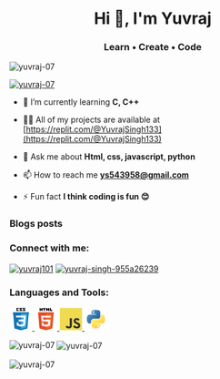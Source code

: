<h1 align="center">Hi 👋, I'm Yuvraj</h1>

<h3 align="center">Learn • Create • Code</h3>

<p align="left"> <img src="https://komarev.com/ghpvc/?username=yuvraj-07&label=Profile%20views&color=0e75b6&style=flat" alt="yuvraj-07" /> </p>

<p align="left"> <a href="https://github.com/ryo-ma/github-profile-trophy"><img src="https://github-profile-trophy.vercel.app/?username=yuvraj-07" alt="yuvraj-07" /></a> </p>

- 🌱 I’m currently learning **C, C++**

- 👨‍💻 All of my projects are available at [https://replit.com/@YuvrajSingh133](https://replit.com/@YuvrajSingh133)

- 💬 Ask me about **Html, css, javascript, python**

- 📫 How to reach me **ys543958@gmail.com**

- ⚡ Fun fact **I think coding is fun 😊**

### Blogs posts
<!-- BLOG-POST-LIST:START -->
<!-- BLOG-POST-LIST:END -->

<h3 align="left">Connect with me:</h3>
<p align="left">
<a href="https://dev.to/yuvraj101" target="blank"><img align="center" src="https://raw.githubusercontent.com/rahuldkjain/github-profile-readme-generator/master/src/images/icons/Social/devto.svg" alt="yuvraj101" height="30" width="40" /></a>
<a href="https://linkedin.com/in/yuvraj-singh-955a26239" target="blank"><img align="center" src="https://raw.githubusercontent.com/rahuldkjain/github-profile-readme-generator/master/src/images/icons/Social/linked-in-alt.svg" alt="yuvraj-singh-955a26239" height="30" width="40" /></a>
</p>

<h3 align="left">Languages and Tools:</h3>
<p align="left"> <a href="https://www.w3schools.com/css/" target="_blank" rel="noreferrer"> <img src="https://raw.githubusercontent.com/devicons/devicon/master/icons/css3/css3-original-wordmark.svg" alt="css3" width="40" height="40"/> </a> <a href="https://www.w3.org/html/" target="_blank" rel="noreferrer"> <img src="https://raw.githubusercontent.com/devicons/devicon/master/icons/html5/html5-original-wordmark.svg" alt="html5" width="40" height="40"/> </a> <a href="https://developer.mozilla.org/en-US/docs/Web/JavaScript" target="_blank" rel="noreferrer"> <img src="https://raw.githubusercontent.com/devicons/devicon/master/icons/javascript/javascript-original.svg" alt="javascript" width="40" height="40"/> </a> <a href="https://www.python.org" target="_blank" rel="noreferrer"> <img src="https://raw.githubusercontent.com/devicons/devicon/master/icons/python/python-original.svg" alt="python" width="40" height="40"/> </a> </p>

<p><img align="left" src="https://github-readme-stats.vercel.app/api/top-langs?username=yuvraj-07&show_icons=true&locale=en&layout=compact" alt="yuvraj-07" /></p>

<p>&nbsp;<img align="center" src="https://github-readme-stats.vercel.app/api?username=yuvraj-07&show_icons=true&locale=en" alt="yuvraj-07" /></p>

<p><img align="center" src="https://github-readme-streak-stats.herokuapp.com/?user=yuvraj-07&" alt="yuvraj-07" /></p>
